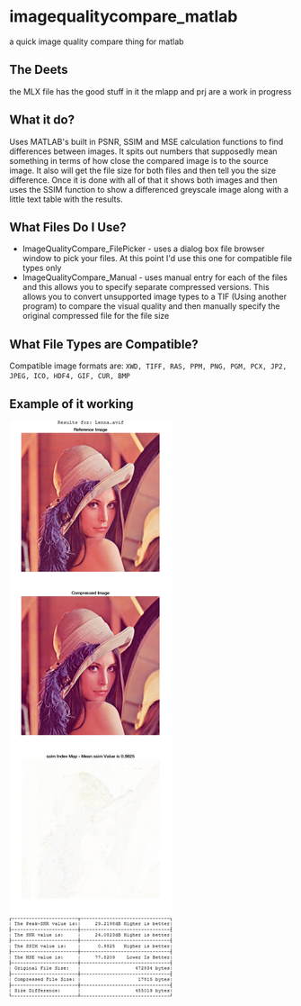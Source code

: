 # imagequalitycompare_matlab

a quick image quality compare thing for matlab

## The Deets

the MLX file has the good stuff in it
the mlapp and prj are a work in progress

## What it do?

Uses MATLAB's built in PSNR, SSIM and MSE calculation functions to find differences between images. It spits out numbers that supposedly mean something in terms of how close the compared image is to the source image. It also will get the file size for both files and then tell you the size difference. Once it is done with all of that it shows both images and then uses the SSIM function to show a differenced greyscale image along with a little text table with the results.

## What Files Do I Use?

* ImageQualityCompare_FilePicker - uses a dialog box file browser window to pick your files. At this point I'd use this one for compatible file types only
* ImageQualityCompare_Manual - uses manual entry for each of the files and this allows you to specify separate compressed versions. This allows you to convert unsupported image types to a TIF (Using another program) to compare the visual quality and then manually specify the original compressed file for the file size

## What File Types are Compatible?

Compatible image formats are: ```XWD, TIFF, RAS, PPM, PNG, PGM, PCX, JP2, JPEG, ICO, HDF4, GIF, CUR, BMP```

## Example of it working

![](https://raw.githubusercontent.com/navjack/imagequalitycompare_matlab/master/Preview.jpg)
